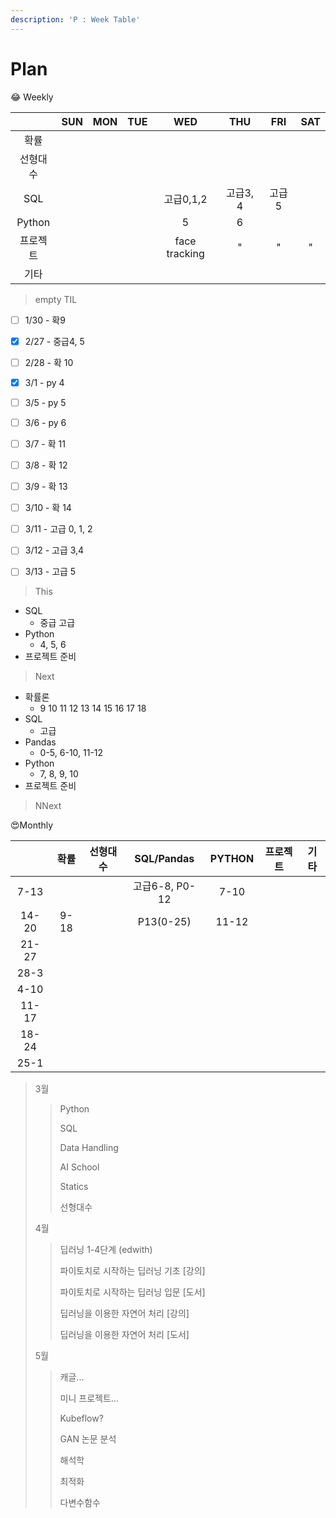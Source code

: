 ```yaml
---
description: 'P : Week Table'
---
```


# Plan

😂 Weekly

|  | SUN | MON | TUE | WED | THU | FRI | SAT |
| :---: | :---: | :---: | :---: | :---: | :---: | :---: | :---: |
| 확률 |  |  |  |  |  |  |  |
| 선형대수 |  |  |  |  |  |  |  |
| SQL |  |  |  | 고급0,1,2 | 고급3, 4 | 고급 5 |  |
| Python |  |  |  | 5 | 6 |  |  |
| 프로젝트 |  |  |  | face tracking | " | " | " |
| 기타 |  |  |  |  |  |  |  |

> empty TIL

* [ ] 1/30 - 확9
* [x] 2/27 - 중급4, 5
* [ ] 2/28 - 확 10
* [x] 3/1 - py 4
* [ ] 3/5 - py 5
* [ ] 3/6 - py 6
* [ ] 3/7 - 확 11
* [ ] 3/8 - 확 12 
* [ ] 3/9 - 확 13
* [ ] 3/10 - 확 14
* [ ] 3/11 - 고급 0, 1, 2
* [ ] 3/12 - 고급 3,4
* [ ] 3/13 - 고급 5



> This

* SQL
  * 중급 고급
* Python
  * 4, 5, 6
* 프로젝트 준비



> Next

* 확률론
  * 9 10 11 12 13 14 15 16 17 18
* SQL
  * 고급
* Pandas
  * 0-5, 6-10, 11-12
* Python
  * 7, 8, 9, 10
* 프로젝트 준비

> NNext





😍Monthly

|  | 확률 | 선형대수 | SQL/Pandas | PYTHON | 프로젝트 | 기타 |
| :---: | :---: | :---: | :---: | :---: | :---: | :---: |
| 7-13 |  |  | 고급6-8, P0-12 | 7-10 |  |  |
| 14-20 | 9-18 |  | P13\(0-25\) | 11-12 |  |  |
| 21-27 |  |  |  |  |  |  |
| 28-3 |  |  |  |  |  |  |
| 4-10 |  |  |  |  |  |  |
| 11-17 |  |  |  |  |  |  |
| 18-24 |  |  |  |  |  |  |
| 25-1 |  |  |  |  |  |  |

> 3월
>
> > Python
> >
> > SQL
> >
> > Data Handling
> >
> > AI School 
> >
> > Statics
> >
> > 선형대수
>
> 4월
>
> > 딥러닝 1-4단계 \(edwith\)
> >
> > 파이토치로 시작하는 딥러닝 기초 \[강의\]
> >
> > 파이토치로 시작하는 딥러닝 입문 \[도서\]
> >
> > 딥러닝을 이용한 자연어 처리 \[강의\]
> >
> > 딥러닝을 이용한 자연어 처리 \[도서\]
>
> 5월
>
> > 캐글...
> >
> > 미니 프로젝트...
> >
> > Kubeflow?
> >
> > GAN 논문 분석
> >
> > 해석학
> >
> > 최적화
> >
> > 다변수함수

